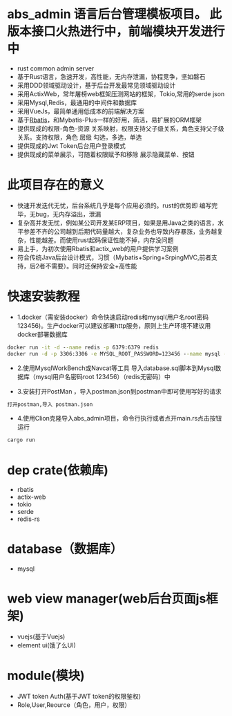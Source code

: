 # abs_admin  语言后台管理模板项目。 此版本接口火热进行中，前端模块开发进行中
*  rust  common admin server
*  基于Rust语言，急速开发，高性能，无内存泄漏，协程竞争，坚如磐石
*  采用DDD领域驱动设计，基于后台开发最常见领域驱动设计
*  采用ActixWeb，常年屠榜web框架压测网站的框架，Tokio,常用的serde json
*  采用Mysql,Redis，最通用的中间件和数据库
*  采用VueJs，最简单通用低成本的前端解决方案
*  基于[Rbatis](https://github.com/rbatis/rbatis)，和Mybatis-Plus一样的好用，简洁，易扩展的ORM框架
*  提供现成的权限-角色-资源 关系映射，权限支持父子级关系，角色支持父子级关系。支持权限，角色 层级 勾选，多选，单选
*  提供现成的Jwt Token后台用户登录模式
*  提供现成的菜单展示，可随着权限赋予和移除 展示隐藏菜单、按钮

# 此项目存在的意义
* 快速开发迭代无忧，后台系统几乎是每个应用必须的。rust的优势即 编写完毕，无bug，无内存溢出，泄漏
* 复杂高并发无忧，例如某公司开发某ERP项目，如果是用Java之类的语言，水平参差不齐的公司越到后期代码量越大，复杂业务也导致内存暴涨，业务越复杂，性能越差。而使用rust起码保证性能不掉，内存没问题
* 易上手，为初次使用Rbatis和actix_web的用户提供学习案例
* 符合传统Java后台设计模式，习惯（Mybatis+Spring+SrpingMVC,前者支持，后2者不需要）。同时还保持安全+高性能

# 快速安装教程
* 1.docker（需安装docker）命令快速启动redis和mysql(用户名root密码123456)。生产docker可以建议部署http服务，原则上生产环境不建议用docker部署数据库
```cmd
docker run -it -d --name redis -p 6379:6379 redis
docker run -d -p 3306:3306 -e MYSQL_ROOT_PASSWORD=123456 --name mysql -e TZ=Asia/Shanghai mysql:5.7
```
* 2.使用MysqlWorkBench或Navcat等工具 导入database.sql脚本到Mysql数据库（mysql用户名密码root  123456）（redis无密码）中

* 3.安装打开PostMan ，导入postman.json到postman中即可使用写好的请求
```cmd
打开postman,导入 postman.json
```
* 4.使用Clion克隆导入abs_admin项目，命令行执行或者点开main.rs点击按钮运行
```cmd
cargo run
```


# dep crate(依赖库)
* rbatis
* actix-web
* tokio
* serde
* redis-rs

# database（数据库）
* mysql

# web view manager(web后台页面js框架)
* vuejs(基于Vuejs)
* element ui(饿了么UI)

# module(模块)
* JWT token Auth(基于JWT token的权限鉴权)
* Role,User,Reource（角色，用户，权限）


